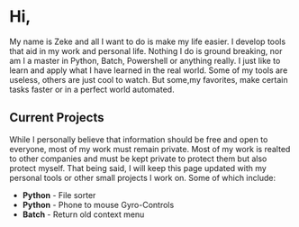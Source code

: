 # Hi,
My name is Zeke and all I want to do is make my life easier. I develop tools that aid in my work and personal life. Nothing I do is ground breaking, nor am I a master in Python, Batch, Powershell or anything really. I just like to learn and apply what I have learned in the real world. Some of my tools are useless, others are just cool to watch. But some,my favorites, make certain tasks faster or in a perfect world automated.

## Current Projects
While I personally believe that information should be free and open to everyone, most of my work must remain private. Most of my work is realted to other companies and must be kept private to protect them but also protect myself. That being said, I will keep this page updated with my personal tools or other small projects I work on. Some of which include: 

- **Python** - File sorter
- **Python** - Phone to mouse Gyro-Controls
- **Batch** - Return old context menu

